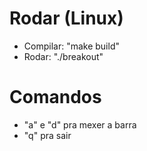# Rodar (Linux)
- Compilar: "make build"
- Rodar: "./breakout"
# Comandos
- "a" e "d" pra mexer a barra
- "q" pra sair
